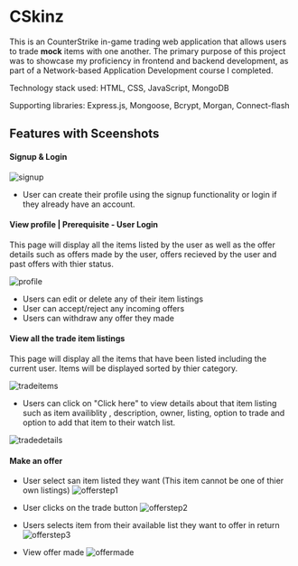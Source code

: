 
# CSkinz

This is an CounterStrike in-game trading web application that allows users to trade **mock** items with one another. The primary purpose of this project was to showcase my proficiency in frontend and backend development, as part of a Network-based Application Development course I completed.

Technology stack used: HTML, CSS, JavaScript, MongoDB

Supporting libraries: Express.js, Mongoose, Bcrypt, Morgan, Connect-flash


  

 
  

## Features with Sceenshots

#### Signup & Login

![signup](https://user-images.githubusercontent.com/73158584/216435443-c55114e3-92f1-4a23-ab0f-305dac7795eb.png)

- User can create their profile using the signup functionality or login if they already have an account. 

#### View profile | Prerequisite - User Login

This page will display all the items listed by the user as well as the offer details such as offers made by the user, offers recieved by the user and past offers with thier status.

![profile](https://user-images.githubusercontent.com/73158584/216437888-b7faa53a-24cf-47fd-9c80-b2b175645b74.png)

- Users can edit or delete any of their item listings 
- User can accept/reject any incoming offers
- Users can withdraw any offer they made

#### View all the trade item listings

This page will display all the items that have been listed including the current user. Items will be displayed sorted by thier category.

![tradeitems](https://user-images.githubusercontent.com/73158584/216440663-3b1181b8-85ac-4e31-9d5e-fd8d28768047.png)

- Users can click on "Click here" to view details about that item listing such as item availiblity , description, owner, listing, option to trade and option to add that item to their watch list.

![tradedetails](https://user-images.githubusercontent.com/73158584/216441752-ee724059-157d-4bac-b4b3-e54b645f0a0c.png)

#### Make an offer

- User select san item listed they want (This item cannot be one of thier own listings)
![offerstep1](https://user-images.githubusercontent.com/73158584/216445779-bcea9cf2-4334-40dc-8279-563137892892.png)

- User clicks on the trade button
![offerstep2](https://user-images.githubusercontent.com/73158584/216446219-23f3ca29-aa91-4fb2-849e-64cca5aebeb7.png)

- Users selects item from their available list they want to offer in return
![offerstep3](https://user-images.githubusercontent.com/73158584/216446433-eda9d671-8f97-49cd-bcff-7d5b66d1f982.png)

- View offer made
![offermade](https://user-images.githubusercontent.com/73158584/216447037-f8d261aa-23e2-40f9-8949-496361c06f99.png)

